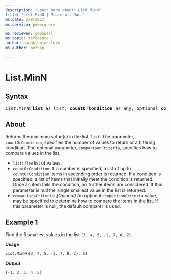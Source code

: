 ```yaml
---
description: "Learn more about: List.MinN"
title: "List.MinN | Microsoft Docs"
ms.date: 3/8/2022
ms.service: powerquery

ms.reviewer: gepopell
ms.topic: reference
author: dougklopfenstein
ms.author: bezhan

---
```

# List.MinN

## Syntax

<pre>
List.MinN(<b>list</b> as list, <b>countOrCondition</b> as any, optional <b>comparisonCriteria</b> as any, optional <b>includeNulls</b> as nullable logical) as list
</pre>
  
## About

Returns the minimum value(s) in the list, `list`. The parameter, `countOrCondition`, specifies the number of values to return or a filtering condition. The optional parameter, `comparisonCriteria`, specifies how to compare values in the list.

* `list`: The list of values.
* `countOrCondition`: If a number is specified, a list of up to `countOrCondition` items in ascending order is returned. If a condition is specified, a list of items that initially meet the condition is returned. Once an item fails the condition, no further items are considered. If this parameter is null the single smallest value in the list is returned.
* `comparisonCriteria`: _[Opional]_ An optional `comparisonCriteria` value, may be specified to determine how to compare the items in the list. If this parameter is null, the default comparer is used.

## Example 1

Find the 5 smallest values in the list `{3, 4, 5, -1, 7, 8, 2}`.

**Usage**

```powerquery-m
List.MinN({3, 4, 5, -1, 7, 8, 2}, 5)
```

**Output**

`{-1, 2, 3, 4, 5}`
